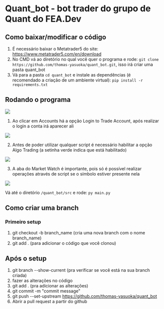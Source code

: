 # Quant_bot - bot trader do grupo de Quant do FEA.Dev

## Como baixar/modificar o código

1. É necessário baixar o Metatrader5 do site: <a href=https://www.metatrader5.com/en/download>https://www.metatrader5.com/en/download</a>
2. No CMD vá ao diretório no qual você quer o programa e rode: `git clone https://github.com/thomas-yasuoka/quant_bot.git`, isso irá criar uma pasta quant_bot
3. Vá para a pasta `cd quant_bot` e instale as dependências (é recomendado a criação de um ambiente virtual): `pip install -r requirements.txt`

## Rodando o programa

<img src=https://i.ibb.co/v4GHsBt/metatrader.png></img>

1. Ao clicar em Accounts há a opção Login to Trade Account, após realizar o login a conta irá aparecer ali

<img src=https://i.ibb.co/qRm04xS/1.png></img>

2. Antes de poder utilizar qualquer script é necessário habilitar a opção Algo Trading (a setinha verde indica que está habilitado)

<img src=https://i.ibb.co/M71gBrH/2.png></img>

3. A aba do Market Watch é importante, pois só é possível realizar operações através de script se o símbolo estiver presente nela

<img src=https://i.ibb.co/31syXtM/3.png></img>

Vá até o diretório `/quant_bot/src` e rode: `py main.py`

## Como criar uma branch

### Primeiro setup

1. git checkout -b branch_name (cria uma nova branch com o nome branch_name)
2. git add . (para adicionar o código que você clonou)

## Após o setup

1. git branch --show-current (pra verificar se você está na sua branch criada)
2. fazer as alterações no código
3. git add . (pra adicionar as alterações)
4. git commit -m "commit message"
5. git push --set-upstream https://github.com/thomas-yasuoka/quant_bot
6. Abrir a pull request a partir do github
